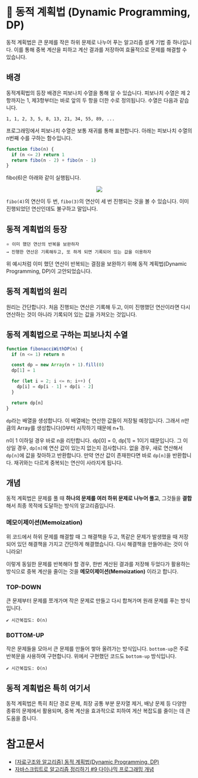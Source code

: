 # 👏 동적 계획법 (Dynamic Programming, DP)

동적 계획법은 큰 문제를 작은 하위 문제로 나누어 푸는 알고리즘 설계 기법 중 하나입니다. 이를 통해 중복 계산을 피하고 계산 결과를 저장하여 효율적으로 문제를 해결할 수 있습니다.

## 배경

동적계획법의 등장 배경은 피보나치 수열을 통해 알 수 있습니다. 피보나치 수열은 제 2항까지는 1, 제3항부터는 바로 앞의 두 항을 더한 수로 정의됩니다. 수열은 다음과 같습니다.

```
1, 1, 2, 3, 5, 8, 13, 21, 34, 55, 89, ...
```

프로그래밍에서 피보나치 수열은 보통 재귀를 통해 표현합니다. 아래는 피보나치 수열의 n번째 수를 구하는 함수입니다.

```js
function fibo(n) {
  if (n <= 2) return 1
  return fibo(n - 2) + fibo(n - 1)
}
```

fibo(6)은 아래와 같이 실행됩니다.

<p align="center"><img src="https://velog.velcdn.com/images%2Fchelsea%2Fpost%2F627c053e-8a71-48e7-b0b2-7b8d327963a2%2F%E1%84%8C%E1%85%A2%E1%84%80%E1%85%B1%E1%84%91%E1%85%B5%E1%84%87%E1%85%A9.gif" /></p>

`fibo(4)`의 연산이 두 번, `fibo(3)`의 연산이 세 번 진행되는 것을 볼 수 있습니다. 이미 진행되었던 연산인데도 불구하고 말입니다.

## 동적 계획법의 등장

```
⭐️ 이미 했던 연산의 반복을 보완하자
→ 진행한 연산은 기록해두고, 또 하게 되면 기록되어 있는 값을 이용하자
```

위 예시처럼 이미 했던 연산이 반복되는 결점을 보완하기 위해 동적 계획법(Dynamic Programming, DP)이 고안되었습니다.

## 동적 계획법의 원리

원리는 간단합니다. 처음 진행되는 연산은 기록해 두고, 이미 진행했던 연산이라면 다시 연산하는 것이 아니라 기록되어 있는 값을 가져오는 것입니다.

## 동적 계획법으로 구하는 피보나치 수열

```js
function fibonacciWithDP(n) {
  if (n <= 1) return n

  const dp = new Array(n + 1).fill(0)
  dp[1] = 1

  for (let i = 2; i <= n; i++) {
    dp[i] = dp[i - 1] + dp[i - 2]
  }

  return dp[n]
}
```

`dp`라는 배열을 생성합니다. 이 배열에는 연산한 값들이 저장될 예정입니다. 그래서 n만큼의 Array를 생성합니다(0부터 시작하기 때문에 n+1).

n이 1 이하일 경우 바로 n을 리턴합니다. dp[0] = 0, dp[1] = 1이기 떄문입니다. 그 이상일 경우, `dp[n]`에 연산 값이 있는지 없는지 검사합니다. 없을 경우, 새로 연산해서 `dp[n]`에 값을 젖아하고 반환합니다. 만약 연산 값이 존재한다면 바로 `dp[n]`을 반환합니다. 재귀와는 다르게 중복되는 연산이 사라지게 됩니다.

## 개념

동적 계획법은 문제를 풀 때 **하나의 문제를 여러 하위 문제로 나누어 풀고**, 그것들을 **결합**해서 최종 목적에 도달하는 방식의 알고리즘입니다.

### 메모이제이션(Memoization)

위 코드에서 하위 문제를 해결할 때 그 해결책을 두고, 똑같은 문제가 발생했을 때 저장되어 있던 해결책을 가지고 간단하게 해결했습니다. 다시 해결책을 만들어내는 것이 아니라요!

이렇게 동일한 문제를 반복해야 할 경우, 한번 계산된 결과를 저장해 두었다가 활용하는 방식으로 중복 계산을 줄이는 것을 **메모이제이션(Memoization)** 이라고 합니다.

### TOP-DOWN

큰 문제부터 문제를 쪼개가며 작은 문제로 만들고 다시 합쳐가며 원래 문제를 푸는 방식입니다.

```
✔️ 시간복잡도: O(n)
```

### BOTTOM-UP

작은 문제들을 모아서 큰 문제를 만들어 쌓아 올려가는 방식입니다.
`bottom-up`은 주로 반복문을 사용하여 구현합니다. 위에서 구현했던 코드도 `bottom-up` 방식입니다.

```
✔️ 시간복잡도: O(n)
```

## 동적 계획법은 특히 여기서

동적 계획법은 특히 최단 경로 문제, 최장 공통 부분 문자열 제거, 배낭 문제 등 다양한 종류의 문제에서 활용되며, 중복 계산을 효과적으로 피하여 게산 복잡도를 줄이는 데 큰 도움을 줍니다.

# 참고문서

- [[자료구조와 알고리즘] 동적 계획법(Dynamic Programming, DP)](https://velog.io/@chelsea/1-%EB%8F%99%EC%A0%81-%EA%B3%84%ED%9A%8D%EB%B2%95Dynamic-Programming-DP)
- [자바스크립트로 알고리즘 정리하기 #9 다이나믹 프로그래밍 개념
  ](https://velog.io/@jakeseo_me/%EC%9E%90%EB%B0%94%EC%8A%A4%ED%81%AC%EB%A6%BD%ED%8A%B8%EB%A1%9C-%EC%95%8C%EA%B3%A0%EB%A6%AC%EC%A6%98-%EC%A0%95%EB%A6%AC%ED%95%98%EA%B8%B0-9-%EB%8B%A4%EC%9D%B4%EB%82%98%EB%AF%B9-%ED%94%84%EB%A1%9C%EA%B7%B8%EB%9E%98%EB%B0%8D)
